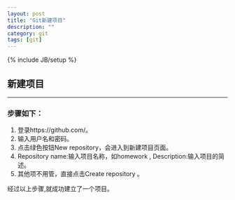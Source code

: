 ```yaml
---
layout: post
title: "Git新建项目"
description: ""
category: git
tags: [git]
---
```

{% include JB/setup %}
## 新建项目 ##
_______________

### 步骤如下：   ###

1. 登录https://github.com/。
1. 输入用户名和密码。
1. 点击绿色按钮New repository，会进入到新建项目页面。
1. Repository name:输入项目名称，如homework , Description:输入项目的简述。
1. 其他项不用管，直接点击Create repository 。


经过以上步骤,就成功建立了一个项目。